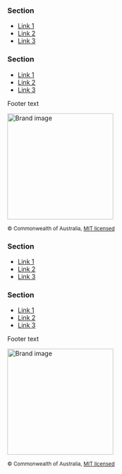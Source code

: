 <footer class="au-footer" role="contentinfo">
  <div class="container">
    <nav class="au-footer__navigation row" aria-label="footer navigation">
      <div class="col-xs-4">
        <h3 class="au-display-lg">Section</h3>
        <ul class="au-link-list">
          <li><a href="#">Link 1</a></li>
          <li><a href="#">Link 2</a></li>
          <li><a href="#">Link 3</a></li>
        </ul>
      </div>
      <div class="col-xs-4">
        <h3 class="au-display-lg">Section</h3>
        <ul class="au-link-list">
          <li><a href="#">Link 1</a></li>
          <li><a href="#">Link 2</a></li>
          <li><a href="#">Link 3</a></li>
        </ul>
      </div>
    </nav>
    <section class="au-footer__end row">
      <div class="col-sm-12">
        <p>Footer text</p>
        <img class="au-responsive-media-img" width="240" src="http://placehold.it/157x80" alt="Brand image">
        <p><small>© Commonwealth of Australia, <a href="https://github.com/govau/uikit/blob/master/LICENSE.md" rel="external license">MIT licensed</a></small></p>
      </div>
    </section>
  </div>
</footer>

<div class="au-body au-body--dark">
  <footer class="au-footer au-footer--dark" role="contentinfo">
    <div class="container">
      <nav class="au-footer__navigation row" aria-label="footer navigation">
        <div class="col-xs-4">
          <h3 class="au-display-lg">Section</h3>
          <ul class="au-link-list">
            <li><a href="#">Link 1</a></li>
            <li><a href="#">Link 2</a></li>
            <li><a href="#">Link 3</a></li>
          </ul>
        </div>
        <div class="col-xs-4">
          <h3 class="au-display-lg">Section</h3>
          <ul class="au-link-list">
            <li><a href="#">Link 1</a></li>
            <li><a href="#">Link 2</a></li>
            <li><a href="#">Link 3</a></li>
          </ul>
        </div>
      </nav>
      <section class="au-footer__end row">
        <div class="col-sm-12">
          <p>Footer text</p>
          <img class="au-responsive-media-img" width="240" src="http://placehold.it/157x80" alt="Brand image">
          <p><small>© Commonwealth of Australia, <a href="https://github.com/govau/uikit/blob/master/LICENSE.md" rel="external license">MIT licensed</a></small></p>
        </div>
      </section>
    </div>
  </footer>
</div>
